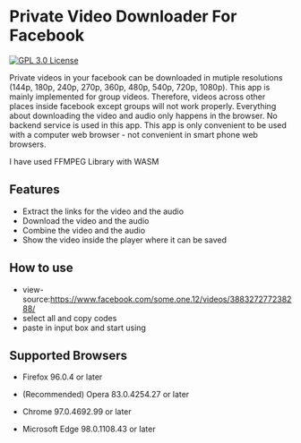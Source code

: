 
# Private Video Downloader For Facebook  

[![GPL 3.0 License](https://img.shields.io/badge/license-GPL%203.0-green)](https://github.com/channyeintun/facebook-video-downloader/blob/main/LICENSE) 

Private videos in your facebook can be downloaded in mutiple resolutions (144p, 180p, 240p, 270p, 360p, 480p, 540p, 720p, 1080p). This app is mainly implemented for group videos. Therefore, videos across other places inside facebook except groups will not work properly. Everything about downloading the video and audio only happens in the browser. No backend service is used in this app. This app is only convenient to be used with a computer web browser - not convenient in smart phone web browsers.  

I have used FFMPEG Library with WASM


## Features

- Extract the links for the video and the audio
- Download the video and the audio  
- Combine the video and the audio  
- Show the video inside the player where it can be saved


## How to use

- view-source:https://www.facebook.com/some.one.12/videos/388327277238288/  
- select all and copy codes  
- paste in input box and start using  

## Supported Browsers

- Firefox 96.0.4 or later

- (Recommended) Opera 83.0.4254.27 or later

- Chrome 97.0.4692.99 or later

- Microsoft Edge 98.0.1108.43 or later


